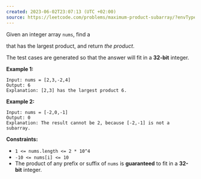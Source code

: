 ```yaml
---
created: 2023-06-02T23:07:13 (UTC +02:00)
source: https://leetcode.com/problems/maximum-product-subarray/?envType=study-plan&envId=level-2&plan=leetcode-75
---
```

Given an integer array `nums`, find a

that has the largest product, and return _the product_.

The test cases are generated so that the answer will fit in a **32-bit** integer.

**Example 1:**

```
Input: nums = [2,3,-2,4]
Output: 6
Explanation: [2,3] has the largest product 6.

```

**Example 2:**

```
Input: nums = [-2,0,-1]
Output: 0
Explanation: The result cannot be 2, because [-2,-1] is not a subarray.

```

**Constraints:**

-   `1 <= nums.length <= 2 * 10^4`
-   `-10 <= nums[i] <= 10`
-   The product of any prefix or suffix of `nums` is **guaranteed** to fit in a **32-bit** integer.
